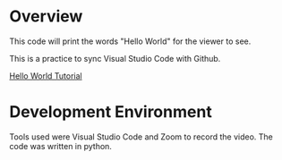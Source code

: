 # Overview



This code will print the words "Hello World" for the viewer to see.

This is a practice to sync Visual Studio Code with Github.


[Hello World Tutorial](https://youtu.be/MrNdXh_cFyw)

# Development Environment

Tools used were Visual Studio Code and Zoom to record the video. The code was written in python.

